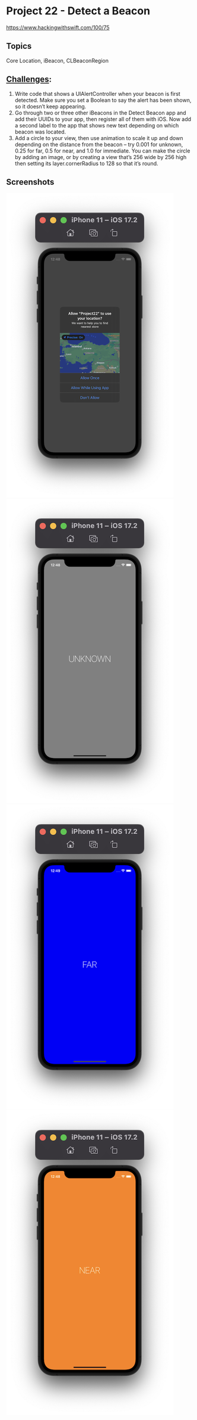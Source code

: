 # Project 22 - Detect a Beacon

https://www.hackingwithswift.com/100/75

## Topics
Core Location, iBeacon, CLBeaconRegion

## [Challenges](https://www.hackingwithswift.com/read/22/4/wrap-up):
1. Write code that shows a UIAlertController when your beacon is first detected. Make sure you set a Boolean to say the alert has been shown, so it doesn’t keep appearing.
2. Go through two or three other iBeacons in the Detect Beacon app and add their UUIDs to your app, then register all of them with iOS. Now add a second label to the app that shows new text depending on which beacon was located.
3. Add a circle to your view, then use animation to scale it up and down depending on the distance from the beacon – try 0.001 for unknown, 0.25 for far, 0.5 for near, and 1.0 for immediate. You can make the circle by adding an image, or by creating a view that’s 256 wide by 256 high then setting its layer.cornerRadius to 128 so that it’s round.

## Screenshots

![screenshot1](screenshots/Screenshot1.png)
![screenshot2](screenshots/Screenshot2.png)
![screenshot3](screenshots/Screenshot3.png)
![screenshot4](screenshots/Screenshot4.png)

